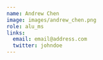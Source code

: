 ```yaml
---
name: Andrew Chen
image: images/andrew_chen.png
role: alu_ms
links:
  email: email@address.com
  twitter: johndoe
---
```


